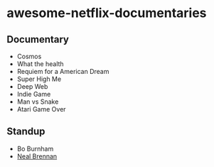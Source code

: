 # awesome-netflix-documentaries

## Documentary

- Cosmos
- What the health
- Requiem for a American Dream
- Super High Me
- Deep Web
- Indie Game
- Man vs Snake
- Atari Game Over

## Standup

- Bo Burnham
- [Neal Brennan](https://www.netflix.com/watch/80117452?trackId=14183173&tctx=13%2C7%2C5f003627-3260-4197-b729-6d20222f18ad-547671875)
